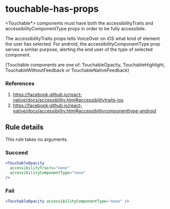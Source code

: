 # touchable-has-props

<Touchable\*> components must have both the accessibilityTraits and accessibilityComponentType props in order to be fully accessibile.

The accessibilityTraits props tells VoiceOver on iOS what kind of element the user has selected. For android, the accessibilityComponentType prop serves a similar purpose, alerting the end user of the type of selected component.

(Touchable components are one of: TouchableOpacity, TouchableHighlight, TouchableWithoutFeedback or TouchableNativeFeedback)

### References

1.  https://facebook.github.io/react-native/docs/accessibility.html#accessibilitytraits-ios
2.  https://facebook.github.io/react-native/docs/accessibility.html#accessibilitycomponenttype-android

## Rule details

This rule takes no arguments.

### Succeed

```jsx
<TouchableOpacity
  accessibilityTraits="none"
  accessibilityComponentType="none"
/>
```

### Fail

```jsx
<TouchableOpacity accessibilityComponentType="none" />
```
